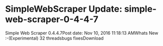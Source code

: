 # SimpleWebScraper Update: simple-web-scraper-0-4-4-7

Simple Web Scraper 0.4.4.7Post date: Nov 10, 2016 11:18:13 AMWhats New :-(Experimental) 32 threadsbugs fixesDownload